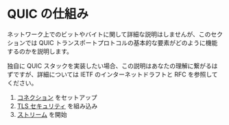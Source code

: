 # QUIC の仕組み

ネットワーク上でのビットやバイトに関して詳細な説明はしませんが、このセクションでは QUIC トランスポートプロトコルの基本的な要素がどのように機能するのかを説明します。

独自に QUIC スタックを実装したい場合、この説明はあなたの理解に繋がるはずですが、詳細については IETF のインターネットドラフトと RFC を参照してください。

1. [コネクション](quic-connections.md) をセットアップ
2. [TLS セキュリティ](quic-tls.md) を組み込み
3. [ストリーム](quic-streams.md) を開始
